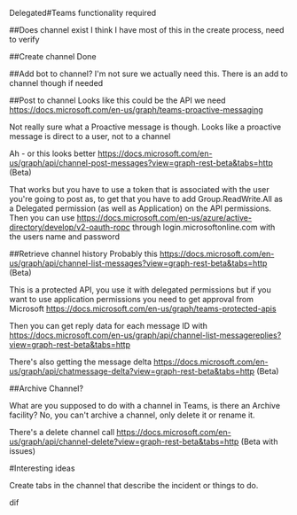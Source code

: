 Delegated#Teams functionality required

##Does channel exist
I think I have most of this in the create process,  need to verify

##Create channel
Done

##Add bot to channel?
I'm not sure we actually need this.  There is an add to channel though if needed

##Post to channel
Looks like this could be the API we need
https://docs.microsoft.com/en-us/graph/teams-proactive-messaging

Not really sure what a Proactive message is though.   Looks like a proactive message is direct to a user, not to a channel


Ah - or this looks better
https://docs.microsoft.com/en-us/graph/api/channel-post-messages?view=graph-rest-beta&tabs=http    (Beta)

That works but you have to use a token that is associated with the user you're going to post as,   to get that you have to add
Group.ReadWrite.All as a Delegated permission (as well as Application) on the API permissions.  Then you can use https://docs.microsoft.com/en-us/azure/active-directory/develop/v2-oauth-ropc through login.microsoftonline.com with the users name and password

##Retrieve channel history
Probably this  https://docs.microsoft.com/en-us/graph/api/channel-list-messages?view=graph-rest-beta&tabs=http  (Beta)

This is a protected API,  you use it with delegated permissions but if you want to use application permissions you need to get approval from Microsoft https://docs.microsoft.com/en-us/graph/teams-protected-apis

Then you can get reply data for each message ID with https://docs.microsoft.com/en-us/graph/api/channel-list-messagereplies?view=graph-rest-beta&tabs=http






There's also getting the message delta https://docs.microsoft.com/en-us/graph/api/chatmessage-delta?view=graph-rest-beta&tabs=http  (Beta)


##Archive Channel?

What are you supposed to do with a channel in Teams,  is there an Archive facility?
No, you can't archive a channel, only delete it or rename it.

There's a delete channel call  https://docs.microsoft.com/en-us/graph/api/channel-delete?view=graph-rest-beta&tabs=http  (Beta with issues)





#Interesting ideas

Create tabs in the channel that describe the incident or things to do.

dif
